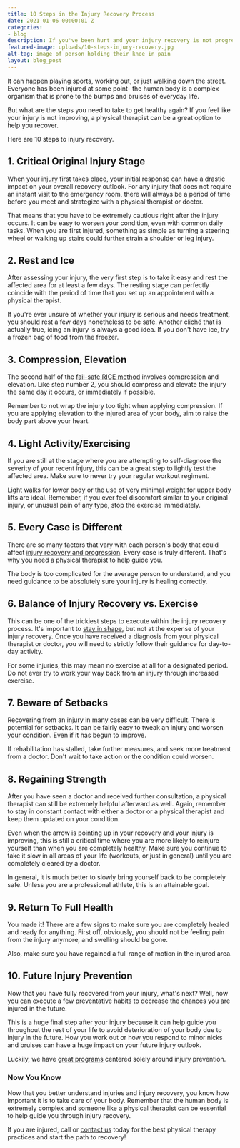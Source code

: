 ```yaml
---
title: 10 Steps in the Injury Recovery Process
date: 2021-01-06 00:00:01 Z
categories:
- blog
description: If you've been hurt and your injury recovery is not progressing at the rate you want, you may need to seek out the help of a physical therapist.
featured-image: uploads/10-steps-injury-recovery.jpg
alt-tag: image of person holding their knee in pain
layout: blog_post
---
```


It can happen playing sports, working out, or just walking down the street. Everyone has been injured at some point- the human body is a complex organism that is prone to the bumps and bruises of everyday life.

But what are the steps you need to take to get healthy again? If you feel like your injury is not improving, a physical therapist can be a great option to help you recover.

Here are 10 steps to injury recovery. 

## 1\. Critical Original Injury Stage

When your injury first takes place, your initial response can have a drastic impact on your overall recovery outlook. For any injury that does not require an instant visit to the emergency room, there will always be a period of time before you meet and strategize with a physical therapist or doctor.

That means that you have to be extremely cautious right after the injury occurs. It can be easy to worsen your condition, even with common daily tasks. When you are first injured, something as simple as turning a steering wheel or walking up stairs could further strain a shoulder or leg injury.

## 2\. Rest and Ice

After assessing your injury, the very first step is to take it easy and rest the affected area for at least a few days. The resting stage can perfectly coincide with the period of time that you set up an appointment with a physical therapist.

If you're ever unsure of whether your injury is serious and needs treatment, you should rest a few days nonetheless to be safe. Another cliché that is actually true, icing an injury is always a good idea. If you don't have ice, try a frozen bag of food from the freezer.

## 3\. Compression, Elevation

The second half of the [fail-safe RICE method](https://www.webmd.com/first-aid/rice-method-injuries) involves compression and elevation. Like step number 2, you should compress and elevate the injury the same day it occurs, or immediately if possible.

Remember to not wrap the injury too tight when applying compression. If you are applying elevation to the injured area of your body, aim to raise the body part above your heart.

## 4\. Light Activity/Exercising

If you are still at the stage where you are attempting to self-diagnose the severity of your recent injury, this can be a great step to lightly test the affected area. Make sure to never try your regular workout regiment.

Light walks for lower body or the use of very minimal weight for upper body lifts are ideal. Remember, if you ever feel discomfort similar to your original injury, or unusual pain of any type, stop the exercise immediately.

## 5\. Every Case is Different

There are so many factors that vary with each person's body that could affect [injury recovery and progression](/blog/recover-faster-live-stronger-6-reasons-why-physical-therapy-is-essential-after-an-injury). Every case is truly different. That's why you need a physical therapist to help guide you.

The body is too complicated for the average person to understand, and you need guidance to be absolutely sure your injury is healing correctly.

## 6\. Balance of Injury Recovery vs. Exercise

This can be one of the trickiest steps to execute within the injury recovery process. It's important to [stay in shape](https://www.verywellfit.com/should-you-exercise-with-an-injury-1229639), but not at the expense of your injury recovery. Once you have received a diagnosis from your physical therapist or doctor, you will need to strictly follow their guidance for day-to-day activity.

For some injuries, this may mean no exercise at all for a designated period. Do not ever try to work your way back from an injury through increased exercise.

## 7\. Beware of Setbacks 

Recovering from an injury in many cases can be very difficult. There is potential for setbacks. It can be fairly easy to tweak an injury and worsen your condition. Even if it has begun to improve.

If rehabilitation has stalled, take further measures, and seek more treatment from a doctor. Don't wait to take action or the condition could worsen.

## 8\. Regaining Strength

After you have seen a doctor and received further consultation, a physical therapist can still be extremely helpful afterward as well. Again, remember to stay in constant contact with either a doctor or a physical therapist and keep them updated on your condition.

Even when the arrow is pointing up in your recovery and your injury is improving, this is still a critical time where you are more likely to reinjure yourself than when you are completely healthy. Make sure you continue to take it slow in all areas of your life (workouts, or just in general) until you are completely cleared by a doctor.

In general, it is much better to slowly bring yourself back to be completely safe. Unless you are a professional athlete, this is an attainable goal.

## 9\. Return To Full Health

You made it! There are a few signs to make sure you are completely healed and ready for anything. First off, obviously, you should not be feeling pain from the injury anymore, and swelling should be gone.

Also, make sure you have regained a full range of motion in the injured area.

## 10\. Future Injury Prevention

Now that you have fully recovered from your injury, what's next? Well, now you can execute a few preventative habits to decrease the chances you are injured in the future.

This is a huge final step after your injury because it can help guide you throughout the rest of your life to avoid deterioration of your body due to injury in the future. How you work out or how you respond to minor nicks and bruises can have a huge impact on your future injury outlook.

Luckily, we have [great programs](/#services) centered solely around injury prevention.

### Now You Know

Now that you better understand injuries and injury recovery, you know how important it is to take care of your body. Remember that the human body is extremely complex and someone like a physical therapist can be essential to help guide you through injury recovery.

If you are injured, call or [contact us](/#contact) today for the best physical therapy practices and start the path to recovery!
